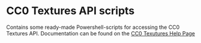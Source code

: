 # CC0 Textures API scripts
Contains some ready-made Powershell-scripts for accessing the CC0 Textures API.
Documentation can be found on the [CC0 Texutures Help Page](https://help.cc0textures.com/doku.php?id=api_v1:powershell)

